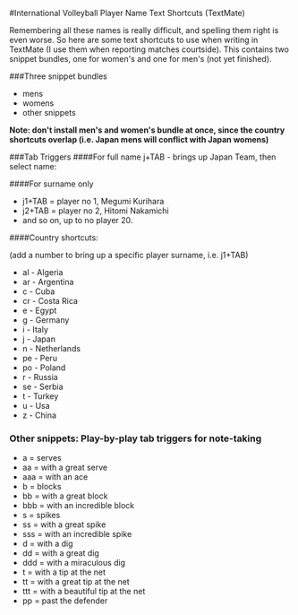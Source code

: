 #International Volleyball Player Name Text Shortcuts (TextMate)

Remembering all these names is really difficult, and spelling them right is even worse. So here are some text shortcuts to use when writing in TextMate (I use them when reporting matches courtside). This contains two snippet bundles, one for women's and one for men's (not yet finished).

###Three snippet bundles
* mens
* womens
* other snippets 

**Note: don't install men's and women's bundle at once, since the country shortcuts overlap (i.e. Japan mens will conflict with Japan womens)**

###Tab Triggers
####For full name
j+TAB - brings up Japan Team, then select name:

####For surname only
* j1+TAB = player no 1, Megumi Kurihara
* j2+TAB = player no 2, Hitomi Nakamichi
* and so on, up to no player 20.

####Country shortcuts:

(add a number to bring up a specific player surname, i.e. j1+TAB)

* al - Algeria
* ar - Argentina
* c - Cuba
* cr - Costa Rica
* e - Egypt
* g - Germany
* i - Italy
* j - Japan
* n - Netherlands
* pe - Peru
* po - Poland
* r - Russia
* se - Serbia
* t - Turkey
* u - Usa
* z - China




### Other snippets: Play-by-play tab triggers for note-taking
* a = serves
* aa = with a great serve
* aaa = with an ace
* b = blocks
* bb = with a great block
* bbb = with an incredible block
* s = spikes
* ss = with a great spike
* sss = with an incredible spike
* d = with a dig
* dd = with a great dig
* ddd = with a miraculous dig
* t = with a tip at the net
* tt = with a great tip at the net
* ttt = with a beautiful tip at the net
* pp = past the defender

